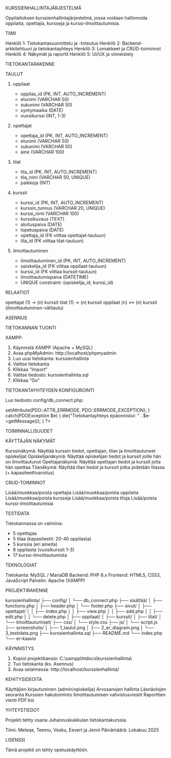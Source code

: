 KURSSIENHALLINTAJÄRJESTELMÄ

Oppilaitoksen kurssienhallintajärjestelmä, jossa voidaan hallinnoida oppilaita, opettajia, kursseja ja kurssi-ilmoittautumisia.


TIIMI

Henkilö 1: Tietokantasuunnittelu ja -toteutus
Henkilö 2: Backend-arkkitehtuuri ja tietokantayhteys
Henkilö 3: Lomakkeet ja CRUD-toiminnot
Henkilö 4: Näkymät ja raportit
Henkilö 5: UI/UX ja viimeistely


TIETOKANTARAKENNE

TAULUT

1. oppilaat
   - oppilas_id (PK, INT, AUTO_INCREMENT)
   - etunimi (VARCHAR 50)
   - sukunimi (VARCHAR 50)
   - syntymaaika (DATE)
   - vuosikurssi (INT, 1-3)

2. opettajat
   - opettaja_id (PK, INT, AUTO_INCREMENT)
   - etunimi (VARCHAR 50)
   - sukunimi (VARCHAR 50)
   - aine (VARCHAR 100)

3. tilat
   - tila_id (PK, INT, AUTO_INCREMENT)
   - tila_nimi (VARCHAR 50, UNIQUE)
   - paikkoja (INT)

4. kurssit
   - kurssi_id (PK, INT, AUTO_INCREMENT)
   - kurssin_tunnus (VARCHAR 20, UNIQUE)
   - kurssi_nimi (VARCHAR 100)
   - kurssikuvaus (TEXT)
   - aloituspaiva (DATE)
   - lopetuspaiva (DATE)
   - opettaja_id (FK viittaa opettajat-tauluun)
   - tila_id (FK viittaa tilat-tauluun)

5. ilmoittautuminen
   - ilmoittautuminen_id (PK, INT, AUTO_INCREMENT)
   - opiskelija_id (FK viittaa oppilaat-tauluun)
   - kurssi_id (FK viittaa kurssit-tauluun)
   - ilmoittautumispaiva (DATETIME)
   - UNIQUE constraint: (opiskelija_id, kurssi_id)


RELAATIOT

opettajat (1) → (n) kurssit
tilat (1) → (n) kurssit
oppilaat (n) ↔ (n) kurssit (ilmoittautuminen-välitaulu)


ASENNUS

TIETOKANNAN TUONTI

XAMPP:
1. Käynnistä XAMPP (Apache + MySQL)
2. Avaa phpMyAdmin: http://localhost/phpmyadmin
3. Luo uusi tietokanta: kurssienhallinta
4. Valitse tietokanta
5. Klikkaa "Import"
6. Valitse tiedosto: kurssienhallinta.sql
7. Klikkaa "Go"


TIETOKANTAYHTEYDEN KONFIGUROINTI

Luo tiedosto config/db_connect.php:

<?php
$host = 'localhost';
$dbname = 'kurssienhallinta';
$username = 'root';
$password = '';

try {
    $pdo = new PDO("mysql:host=$host;dbname=$dbname;charset=utf8mb4", $username, $password);
    $pdo->setAttribute(PDO::ATTR_ERRMODE, PDO::ERRMODE_EXCEPTION);
} catch(PDOException $e) {
    die("Tietokantayhteys epäonnistui: " . $e->getMessage());
}
?>


TOIMINNALLISUUDET

KÄYTTÄJÄN NÄKYMÄT

Kurssinäkymä: Näyttää kurssin tiedot, opettajan, tilan ja ilmoittautuneet opiskelijat
Opiskelijanäkymä: Näyttää opiskelijan tiedot ja kurssit joille hän on ilmoittautunut
Opettajanäkymä: Näyttää opettajan tiedot ja kurssit joita hän opettaa
Tilanäkymä: Näyttää tilan tiedot ja kurssit jotka pidetään tilassa (+ kapasiteettivaroitus)


CRUD-TOIMINNOT

Lisää/muokkaa/poista opettajia
Lisää/muokkaa/poista oppilaita
Lisää/muokkaa/poista kursseja
Lisää/muokkaa/poista tiloja
Lisää/poista kurssi-ilmoittautumisia


TESTIDATA

Tietokannassa on valmiina:
- 5 opettajaa
- 5 tilaa (kapasiteetit: 20-40 oppilasta)
- 5 kurssia (eri aineita)
- 8 oppilasta (vuosikurssit 1-3)
- 17 kurssi-ilmoittautumista


TEKNOLOGIAT

Tietokanta: MySQL / MariaDB
Backend: PHP 8.x
Frontend: HTML5, CSS3, JavaScript
Palvelin: Apache (XAMPP)


PROJEKTIRAKENNE

kurssienhallinta/
├── config/
│   └── db_connect.php
├── sisältää/
│   ├── functions.php
│   ├── header.php
│   └── footer.php
├── sivut/
│   ├── opettajat/
│   │   ├── index.php
│   │   ├── view.php
│   │   ├── add.php
│   │   ├── edit.php
│   │   └── delete.php
│   ├── oppilaat/
│   ├── kurssit/
│   ├── tilat/
│   └── ilmoittautumiset/
├── css/
│   └── style.css
├── js/
│   └── script.js
├── screenshots/
│   ├── 1_taulut.png
│   ├── 2_er_diagram.png
│   └── 3_testidata.png
├── kurssienhallinta.sql
├── README.md
└── index.php
└── er-kaavio


KÄYNNISTYS

1. Kopioi projektikansio: C:\xampp\htdocs\kurssienhallinta\
2. Tuo tietokanta (ks. Asennus)
3. Avaa selaimessa: http://localhost/kurssienhallinta/


KEHITYSIDEOITA

Käyttäjien kirjautuminen (admin/opiskelija)
Arvosanojen hallinta
Läsnäolojen seuranta
Kurssien hakutoiminto
Ilmoittautumisen vahvistusviestit
Raporttien vienti PDF:ksi


YHTEYSTIEDOT

Projekti tehty osana Juhannuskukkulan tietokantakurssia.

Tiimi: Meleqe, Teemu, Vesku, Eevert ja Jenni
Päivämäärä: Lokakuu 2025


LISENSSI

Tämä projekti on tehty opetuskäyttöön.
